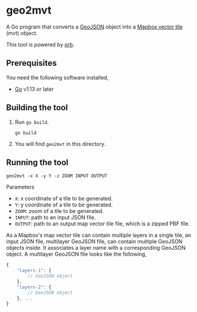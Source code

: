 # geo2mvt

A Go program that converts a [GeoJSON](https://geojson.org) object into a [Mapbox vector tile](https://docs.mapbox.com/vector-tiles/specification/) (mvt) object.

This tool is powered by [orb](https://github.com/paulmach/orb).

## Prerequisites

You need the following software installed,
- [Go](https://golang.org) v1.13 or later

## Building the tool

1. Run `go build`.

    ```
    go build
    ```

2. You will find `geo2mvt` in this directory.

## Running the tool

```
geo2mvt -x X -y Y -z ZOOM INPUT OUTPUT
```

Parameters
- `X`: x coordinate of a tile to be generated.
- `Y`: y coordinate of a tile to be generated.
- `ZOOM`: zoom of a tile to be generated.
- `INPUT`: path to an input JSON file.
- `OUTPUT`: path to an output map vector tile file, which is a zipped PBF file.

As a Mapbox's map vector tile can contain multiple layers in a single tile, an input JSON file, multilayer GeoJSON file, can contain multiple GeoJSON objects inside.
It associates a layer name with a corresponding GeoJSON object.
A multilayer GeoJSON file looks like the following,

```js
{
    "layers-1": {
        // GeoJSON object
    },
    "layers-2": {
        // GeoJSON object
    }, ...
}
```